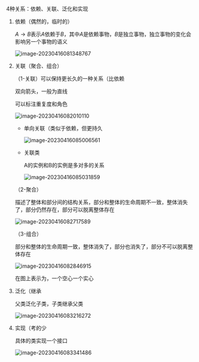 4种关系：依赖、关联、泛化和实现

1. 依赖（偶然的，临时的）

   $A \rightarrow B$表示$A$依赖于$B$，其中$A$是依赖事物，$B$是独立事物，独立事物的变化会影响另一个事物的语义

   ![image-20230416081348767](https://picgo-picture-storage.oss-cn-guangzhou.aliyuncs.com/img/image-20230416081348767.png)

2. 关联（聚合、组合）

   （1-关联）可以保持更长久的一种关系（比依赖

   双向箭头，一般为直线

   可以标注重复度和角色

   ![image-20230416082010110](https://picgo-picture-storage.oss-cn-guangzhou.aliyuncs.com/img/image-20230416082010110.png)

   - 单向关联（类似于依赖，但更持久

     ![image-20230416085006561](https://picgo-picture-storage.oss-cn-guangzhou.aliyuncs.com/img/image-20230416085006561.png)

   - 关联类

     A的实例和B的实例是多对多的关系

     ![image-20230416085031859](https://picgo-picture-storage.oss-cn-guangzhou.aliyuncs.com/img/image-20230416085031859.png)

   （2-聚合）

   描述了整体和部分间的结构关系，部分和整体的生命周期不一致，整体消失了，部分仍然存在，部分可以脱离整体存在

   ![image-20230416082717589](https://picgo-picture-storage.oss-cn-guangzhou.aliyuncs.com/img/image-20230416082717589.png)

   （3-组合）

   部分和整体的生命周期一致，整体消失了，部分也消失了，部分不可以脱离整体存在

   ![image-20230416082846915](https://picgo-picture-storage.oss-cn-guangzhou.aliyuncs.com/img/image-20230416082846915.png)

   在图上表示为，一个空心一个实心

3. 泛化（继承

   父类泛化子类，子类继承父类

   ![image-20230416083216272](https://picgo-picture-storage.oss-cn-guangzhou.aliyuncs.com/img/image-20230416083216272.png)

4. 实现（考的少

   具体的类实现一个接口

   ![image-20230416083341486](https://picgo-picture-storage.oss-cn-guangzhou.aliyuncs.com/img/image-20230416083341486.png)

